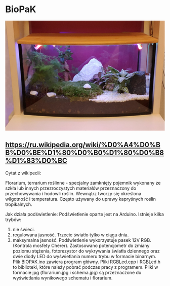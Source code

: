 # BioPaK
![Флорариум](florarium.jpg "Florarium")
##  https://ru.wikipedia.org/wiki/%D0%A4%D0%BB%D0%BE%D1%80%D0%B0%D1%80%D0%B8%D1%83%D0%BC
Cytat z wikipedii:

Florarium, terrarium roślinne - specjalny zamknięty pojemnik wykonany ze szkła lub innych przezroczystych materiałów przeznaczony do przechowywania i hodowli roślin. Wewnątrz tworzy się określona wilgotność i temperatura. Często używany do uprawy kapryśnych roślin tropikalnych.

Jak działa podświetlenie:
Podświetlenie oparte jest na Arduino. Istnieje kilka trybów:
1.  nie świeci.
2. regulowana jasność.
Trzecie światło tylko w ciągu dnia.
4. maksymalna jasność.
Podświetlenie wykorzystuje pasek 12V RGB. (Kontrola mosfety Cherer). Zastosowano potencjometr do zmiany poziomu stężenia, fotorezystor do wykrywania światła dziennego oraz dwie diody LED do wyświetlania numeru trybu w formacie binarnym.
Plik BIOPAK.ino zawiera program główny.
Pliki RGBLed.cpp i RGBLed.h to biblioteki, które należy pobrać podczas pracy z programem.
Pliki w formacie jpg (florarium.jpg i schema.jpg) są przeznaczone do wyświetlania wynikowego schematu i florarium.


